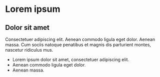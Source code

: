 # Lorem ipsum

## Dolor sit amet

Consectetuer adipiscing elit. Aenean commodo ligula eget dolor. Aenean massa. Cum sociis natoque penatibus et magnis dis parturient montes, nascetur ridiculus mus.

- Lorem ipsum dolor sit amet, consectetuer adipiscing elit.
- Aenean commodo ligula eget dolor.
- Aenean massa.